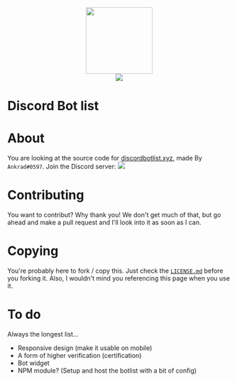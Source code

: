 <div align="center">
 <a href="https://discordbotlist.xyz" target="_blank">
  <img src="https://pls-m.urder.me/i/udjhb.png" width="150px">
 </a>
 <br>
 <a href="https://discord.gg/PA9EYba" target="_blank">
  <img src="https://discordapp.com/api/guilds/477792727577395210/widget.png">
 </a>
 
</div>

Discord Bot list
=================

# About

You are looking at the source code for [discordbotlist.xyz](https://discordbotlist.xyz), made By `Ankrad#0597`. Join the Discord server:
<a href="https://discord.gg/PA9EYba" target="_blank">
  <img src="https://discordapp.com/api/guilds/477792727577395210/widget.png?style=banner3">
</a>

# Contributing

You want to contribut? Why thank you! We don't get much of that, but go ahead and make a pull request and I'll look into it as soon as I can. 


# Copying

You're probably here to fork / copy this. Just check the [`LICENSE.md`](https://github.com/Sank6/discordbotlist/blob/master/LICENSE.md) before you forking it. Also, I wouldn't mind you referencing this page when you use it.  


# To do

Always the longest list...
 - Responsive design (make it usable on mobile)
 - A form of higher verification (certification)
 - Bot widget
 - NPM module? (Setup and host the botlist with a bit of config)
